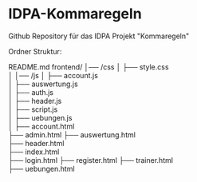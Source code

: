 # IDPA-Kommaregeln
Github Repository für das IDPA Projekt "Kommaregeln"


Ordner Struktur:

README.md
frontend/
│── /css
│   ├── style.css                
│
│── /js
│   ├── account.js               
│   ├── auswertung.js       
│   ├── auth.js                  
│   ├── header.js               
│   ├── script.js              
│   ├── uebungen.js             
│
├── account.html                
├── admin.html
├── auswertung.html                         
├── header.html                  
├── index.html                   
├── login.html
├── register.html
├── trainer.html                 
├── uebungen.html                                 
